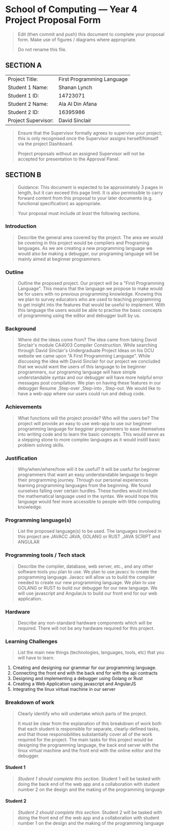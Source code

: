 # School of Computing &mdash; Year 4 Project Proposal Form

> Edit (then commit and push) this document to complete your proposal form.
> Make use of figures / diagrams where appropriate.
>
> Do not rename this file.

## SECTION A

|                     |                   |
|---------------------|-------------------|
|Project Title:       | First Programming Language            |
|Student 1 Name:      | Shanan Lynch            |
|Student 1 ID:        | 14723071            |
|Student 2 Name:      | Ala Al Din Afana           |
|Student 2 ID:        | 16395986            |
|Project Supervisor:  | David Sinclair            |

> Ensure that the Supervisor formally agrees to supervise your project; this is only recognised once the
> Supervisor assigns herself/himself via the project Dashboard.
>
> Project proposals without an assigned
> Supervisor will not be accepted for presentation to the Approval Panel.

## SECTION B

> Guidance: This document is expected to be approximately 3 pages in length, but it can exceed this page limit.
> It is also permissible to carry forward content from this proposal to your later documents (e.g. functional
> specification) as appropriate.
>
> Your proposal must include *at least* the following sections.


### Introduction

> Describe the general area covered by the project.
The area we would be covering in this project would be compilers and Programing languages.
As we are creating a new programming language we would also be making a debugger, 
our programing language will be mainly aimed at beginner programmers.

### Outline

> Outline the proposed project.
Our project will be a "First Programming Language". This means that the language we propose to make would be
for users with no previous programming knowledge. Knowing this we plan to survey educators who are used to
teaching programming to get insight into the features that would be useful to implement. With this language 
the users would be able to practise the basic concepts of programming using the editor and debugger built 
by us.

### Background

> Where did the ideas come from?
The idea came from taking David Sinclair's module CA4003 Compiler Construction. While searching through 
David Sinclair's Undergraduate Project Ideas on his DCU website we came upon "A First Programming Language".
While discussing the idea with David Sinclair for our project we concluded that we would want the users of
this language to be beginner programmers, our programing language will have simple understandable syntax and our debugger
will have more helpful error messages post compilation.
We plan on having these features in our debugger Resume ,Step-over ,Step-into , Step-out.
We would like to have a web-app where our users could run and debug code.

### Achievements

> What functions will the project provide? Who will the users be?
The project will provide an easy to use web-app to use our beginner programming language for begginer programmers to ease themselves into
writing code and to learn the basic concepts. This would serve as a stepping stone to more complex languages as it would instill
basic problem solving skills.

### Justification

> Why/when/where/how will it be useful?
It will be useful for beginner programmers that want an easy understandable language to begin their programming journey.
Through our personal experiences learning programming languages from the beginning. We found ourselves falling over certain hurdles.
These hurdles would include the mathematical language used in the syntax. We would hope this language would feel more accessible
to people with little computing knowledge. 


### Programming language(s)

> List the proposed language(s) to be used.
The languages involved in this project are JAVACC JAVA, GOLANG or RUST ,JAVA SCRIPT and ANGULAR

### Programming tools / Tech stack

> Describe the compiler, database, web server, etc., and any other software tools you plan to use.
We plan to use javacc to create the programming language. Javacc will allow us to build the compiler needed to create our
new programming language. We plan to use GOLANG or RUST to build our debugger for our new language.
We will use javascript and AngularJs to build our front end for our web application.

### Hardware

> Describe any non-standard hardware components which will be required.
There will not be any hardware required for this project.

### Learning Challenges

> List the main new things (technologies, languages, tools, etc) that you will have to learn.

1. Creating and designing our grammar for our programming language.
2. Connecting the front end with the back end for with the api contracts
3. Designing and implementing a debugger using Golang or Rust
4. Creating a Web Application using javascript and AngularJS
5. Integrating the linux virtual machine in our server


### Breakdown of work

> Clearly identify who will undertake which parts of the project.
>
> It must be clear from the explanation of this breakdown of work both that each student is responsible for
> separate, clearly-defined tasks, and that those responsibilities substantially cover all of the work required
> for the project.
> The main tasks for this project would be designing the programming language, the back end server with the linux virtual machine
and the front end with the online editor and the debugger. 
>

#### Student 1

> *Student 1 should complete this section.*
> Student 1 will be tasked with doing the back end of the web app and a collaboration with student number 2 on the design and the
making of the programming language

#### Student 2

> *Student 2 should complete this section.*
> Student 2 will be tasked with doing the front end of the web app and a collaboration with student number 1 on the design and the
making of the programming language


